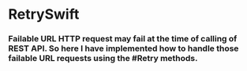 # RetrySwift

### Failable URL HTTP request may fail at the time of calling of REST API. So here I have implemented how to handle those failable URL requests using the #Retry methods.
